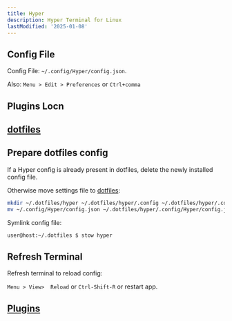```yaml
---
title: Hyper
description: Hyper Terminal for Linux
lastModified: '2025-01-08'
---
```


## Config File

Config File: `~/.config/Hyper/config.json`.

Also: `Menu > Edit > Preferences` or `Ctrl+comma`

## Plugins Locn

## [dotfiles](https://github.com/annebrown/dotfiles)

## Prepare dotfiles config

If a Hyper config is already present in dotfiles, delete the newly installed config file.

Otherwise move settings file to [dotfiles](https://github.com/annebrown/dotfiles):

```bash
mkdir ~/.dotfiles/hyper ~/.dotfiles/hyper/.config ~/.dotfiles/hyper/.config/Hyper
mv ~/.config/Hyper/config.json ~/.dotfiles/hyper/.config/Hyper/config.json
```

Symlink config file:

```bash
user@host:~/.dotfiles $ stow hyper
```

## Refresh Terminal

Refresh terminal to reload config:

 `Menu > View>  Reload` or `Ctrl-Shift-R` or restart app.

## [Plugins](./plugins)
